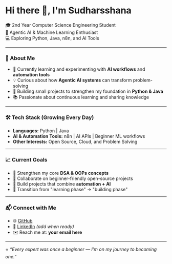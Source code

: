 # Hi there 👋, I'm Sudharsshana  

🎓 2nd Year Computer Science Engineering Student  
🤖 Agentic AI & Machine Learning Enthusiast  
💻 Exploring Python, Java, n8n, and AI Tools  

---

### 🚀 About Me
- 🌱 Currently learning and experimenting with **AI workflows** and **automation tools**  
- 💡 Curious about how **Agentic AI systems** can transform problem-solving  
- 🔨 Building small projects to strengthen my foundation in **Python & Java**  
- 📚 Passionate about continuous learning and sharing knowledge  

---

### 🛠️ Tech Stack (Growing Every Day)
- **Languages:** Python | Java  
- **AI & Automation Tools:** n8n | AI APIs | Beginner ML workflows  
- **Other Interests:** Open Source, Cloud, and Problem Solving  

---

### 📈 Current Goals
- 🧩 Strengthen my core **DSA & OOPs concepts**  
- 🤝 Collaborate on beginner-friendly open-source projects  
- 🧠 Build projects that combine **automation + AI**  
- 🎯 Transition from "learning phase" → "building phase"  

---

### 📬 Connect with Me
- 🌐 [GitHub](https://github.com/sudharsh22)  
- 💼 [LinkedIn](https://linkedin.com/in/s) *(add when ready)*  
- ✉️ Reach me at: **your email here**  

---

⭐️ *“Every expert was once a beginner — I’m on my journey to becoming one.”*  
